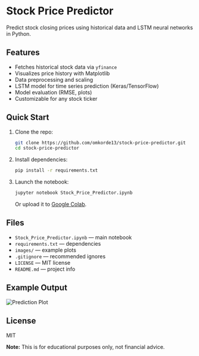 # Stock Price Predictor

Predict stock closing prices using historical data and LSTM neural networks in Python.

## Features

- Fetches historical stock data via `yfinance`
- Visualizes price history with Matplotlib
- Data preprocessing and scaling
- LSTM model for time series prediction (Keras/TensorFlow)
- Model evaluation (RMSE, plots)
- Customizable for any stock ticker

## Quick Start

1. Clone the repo:
   ```bash
   git clone https://github.com/omkorde13/stock-price-predictor.git
   cd stock-price-predictor
   ```
2. Install dependencies:
   ```bash
   pip install -r requirements.txt
   ```
3. Launch the notebook:
   ```bash
   jupyter notebook Stock_Price_Predictor.ipynb
   ```
   Or upload it to [Google Colab](https://colab.research.google.com/).

## Files

- `Stock_Price_Predictor.ipynb` — main notebook
- `requirements.txt` — dependencies
- `images/` — example plots
- `.gitignore` — recommended ignores
- `LICENSE` — MIT license
- `README.md` — project info

## Example Output

![Prediction Plot](images/sample_prediction.png)

## License

MIT

**Note:** This is for educational purposes only, not financial advice.